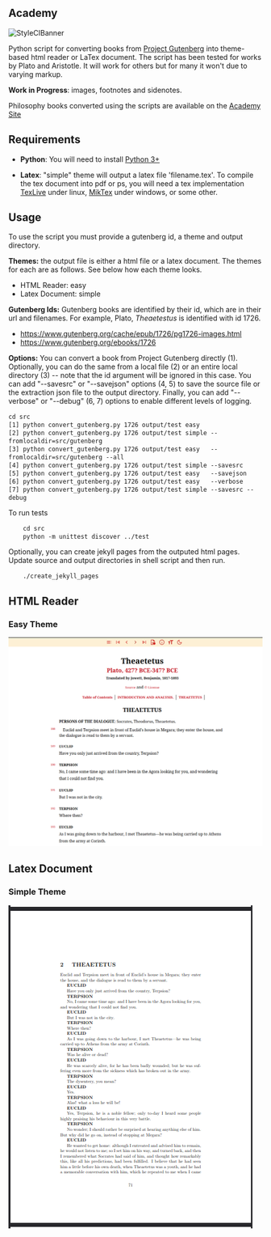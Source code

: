 ## Academy

![StyleCIBanner](https://github.styleci.io/repos/558952677/shield)

Python script for converting books from [Project Gutenberg](https://www.gutenberg.org) into theme-based html reader or LaTex document. The script has been tested for works by Plato and Aristotle. It will work for others but for many it won't due to varying markup.

**Work in Progress**: images, footnotes and sidenotes.

Philosophy books converted using the scripts are available on the [Academy Site](https://insomnicles.github.io/academy)

## Requirements

* **Python**: You will need to install [Python 3+](https://www.python.org/)

* **Latex**: "simple" theme will output a latex file 'filename.tex'. To compile the tex document into pdf or ps, you will need a tex implementation [TexLive](https://texlive.org/) under linux,  [MikTex](https://miktex.org/) under windows, or some other.

## Usage

To use the script you must provide a gutenberg id, a theme and output directory. 

**Themes:** the output file is either a html file or a latex document. The themes for each are as follows. See below how each theme looks.
- HTML Reader: easy
- Latex Document: simple

**Gutenberg Ids:** Gutenberg books are identified by their id, which are in their url and filenames. For example, Plato, *Theaetestus* is identified with id 1726.

* https://www.gutenberg.org/cache/epub/1726/pg1726-images.html
* https://www.gutenberg.org/ebooks/1726

**Options:** You can convert a book from Project Gutenberg directly (1). Optionally, you can do the same from a local file (2) or an entire local directory (3) -- note that the id argument will be ignored in this case. You can add "--savesrc" or "--savejson" options (4, 5) to save the source file or the extraction json file to the output directory. Finally, you can add "--verbose" or "--debug" (6, 7) options to enable different levels of logging.
```
cd src
[1] python convert_gutenberg.py 1726 output/test easy
[2] python convert_gutenberg.py 1726 output/test simple --fromlocaldir=src/gutenberg
[3] python convert_gutenberg.py 1726 output/test easy   --fromlocaldir=src/gutenberg --all
[4] python convert_gutenberg.py 1726 output/test simple --savesrc
[5] python convert_gutenberg.py 1726 output/test easy   --savejson
[6] python convert_gutenberg.py 1726 output/test easy   --verbose
[7] python convert_gutenberg.py 1726 output/test simple --savesrc --debug
```

To run tests 

```
    cd src
    python -m unittest discover ../test
```

Optionally, you can create jekyll pages from the outputed html pages. Update source and output directories in shell script and then run.
```
    ./create_jekyll_pages
```

## HTML Reader

### Easy Theme

![Html Reader](images/theme-html-easy.png)

## Latex Document 

### Simple Theme

![Latex Document](images/theme-tex-simple.png)

